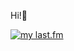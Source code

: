 Hi!👋

[![my last.fm](https://lastfm-recently-played.vercel.app/api?user=valera_88)](https://www.last.fm/user/valera_88)
